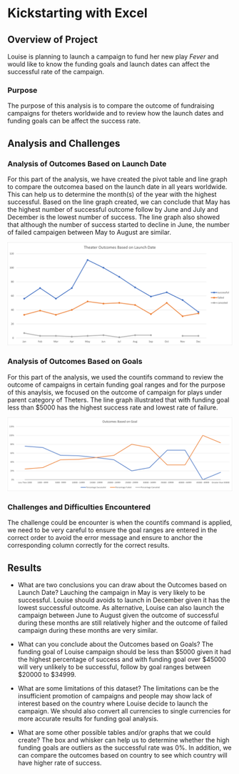 # Kickstarting with Excel

## Overview of Project

Louise is planning to launch a campaign to fund her new play *Fever* and would like to know the funding goals and launch dates can affect the successful rate of the campaign. 

### Purpose
The purpose of this analysis is to compare the outcome of fundraising campaigns for theters worldwide and to review how the launch dates and funding goals can be affect the success rate.

## Analysis and Challenges

### Analysis of Outcomes Based on Launch Date
For this part of the analysis, we have created the pivot table and line graph to compare the outcomea based on the launch date in all years worldwide. This can help us to determine the month(s) of the year with the highest successful. Based on the line graph created, we can conclude that May has the highest number of successful outcome follow by June and July and December is the lowest number of success. The line graph also showed that although the number of success started to decline in June, the number of failed campaigen between May to August are similar. 

![Theater_Outcomes_vs_Launch](resources/Theater_Outcomes_vs_Launch.png)

### Analysis of Outcomes Based on Goals
For this part of the analysis, we used the countifs command to review the outcome of campaigns in certain funding goal ranges and for the purpose of this anaylsis, we focused on the outcome of campaign for plays under parent category of Theters. The line graph illustrated that with funding goal less than $5000 has the highest success rate and lowest rate of failure. 

![Outcomes_vs_Goals](resources/Outcomes_vs_Goals.png)

### Challenges and Difficulties Encountered
The challenge could be encounter is when the countifs command is applied, we need to be very careful to ensure the goal ranges are entered in the correct order to avoid the error message and ensure to anchor the corresponding column correctly for the correct results. 

## Results

- What are two conclusions you can draw about the Outcomes based on Launch Date?
Lauching the campaign in May is very likely to be successful. Louise should avoids to launch in December given it has the lowest successful outcome. As alternative, Louise can also launch the campaign between June to August given the outcome of successful during these months are still relatively higher and the outcome of failed campaign during these months are very similar. 

- What can you conclude about the Outcomes based on Goals?
The funding goal of Louise campaign should be less than $5000 given it had the highest percentage of success and with funding goal over $45000 will very unlikely to be successful, follow by goal ranges between $20000 to $34999. 

- What are some limitations of this dataset?
The limitations can be the insufficient promotion of campaigns and people may show lack of interest based on the country where Louise decide to launch the campaign. We should also convert all currencies to single currencies for more accurate results for funding goal analysis. 

- What are some other possible tables and/or graphs that we could create?
The box and whisker can help us to determine whether the high funding goals are outliers as the successful rate was 0%. In addition, we can compare the outcomes based on country to see which country will have higher rate of success. 

